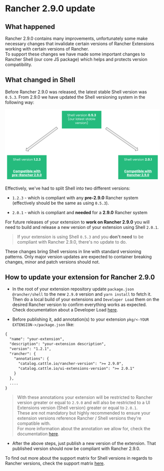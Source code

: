 # Rancher 2.9.0 update

## What happened

Rancher 2.9.0 contains many improvements, unfortunately some make necessary changes that invalidate certain versions of Rancher Extensions working with certain versions of Rancher.  
To support these changes we have made some important changes to Rancher Shell (our core JS package) which helps and protects version compatibility.


## What changed in Shell

Before Rancher 2.9.0 was released, the latest stable Shell version was `0.5.3`. From 2.9.0 we have updated the Shell versioning system in the following way:

![Shell versioning 2.9.0](./screenshots/shell-update-2.9-diagram.png)

Effectively, we've had to split Shell into two different versions:

- `1.2.3` - which is compliant with any **pre-2.9.0** Rancher system (effectively should be the same as using `0.5.3`).

- `2.0.1` - which is compliant and **needed** for a **2.9.0** Rancher system


For future releases of your extension to **work on Rancher 2.9.0** you will need to build and release a new version of your extension using Shell `2.0.1`.

> If your extension is using Shell `0.5.3` and you **don't need** to be compliant with Rancher 2.9.0, there's no update to do.

These changes bring Shell versions in line with standard versioning patterns. Only major version updates are expected to container breaking changes, minor and patch versions should not.

## How to update your extension for Rancher 2.9.0

- In the root of your extension repository update `package.json` `@rancher/shell` to the new `2.9.0` version and `yarn install` to fetch it. Then do a local build of your extensions and `Developer Load` them on the desired Rancher version to confirm everything works as expected. Check documentation about a Developer Load [here](./extensions-getting-started#test-built-extension-by-doing-a-developer-load).

- Before publishing it, add annotation(s) to your extension `pkg/<-YOUR EXTENSION->/package.json` like:

```
{
  "name": "your-extension",
  "description": "your-extension description",
  "version": "1.2.1",
  "rancher": {
    "annotations": {
      "catalog.cattle.io/rancher-version": ">= 2.9.0",
      "catalog.cattle.io/ui-extensions-version": ">= 2.0.1"
    }
  },
  ....
}
```

> With these annotations your extension will be restricted to Rancher version greater or equal to `2.9.0` and will also be restricted to a UI Extensions version (Shell version) greater or equal to `2.0.1`.  
These are not mandatory but highly recommended to ensure your extension versions reference Rancher / Shell versions they're compatible with.  
For more information about the annotation we allow for, check the documentation [here](./extensions-configuration#configurable-annotations).

- After the above steps, just publish a new version of the extension. That published version should now be compliant with Rancher 2.9.0.


To find out more about the support matrix for Shell versions in regards to Rancher versions, check the support matrix [here](./support-matrix#shell-support-matrix).